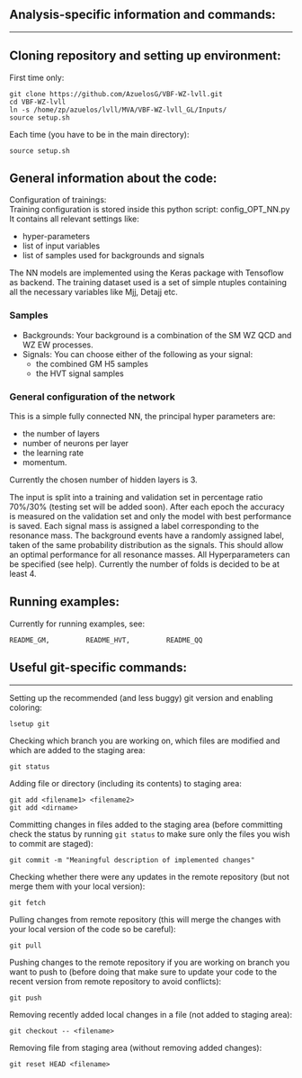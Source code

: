 Analysis-specific information and commands:
-------------------------------
-------------------------------

Cloning repository and setting up environment:
-------------------------------
First time only:

    git clone https://github.com/AzuelosG/VBF-WZ-lvll.git
    cd VBF-WZ-lvll
    ln -s /home/zp/azuelos/lvll/MVA/VBF-WZ-lvll_GL/Inputs/
    source setup.sh

Each time (you have to be in the main directory): 

    source setup.sh

General information about the code:
-------------------------------
Configuration of trainings:  
Training configuration is stored inside this python script: config_OPT_NN.py <br>
It contains all relevant settings like:
* hyper-parameters
* list of input variables
* list of samples used for backgrounds and signals

The NN models are implemented using the Keras package with Tensoflow as backend. 
The training dataset used is a set of simple ntuples containing all the necessary variables like Mjj, Detajj etc.

### Samples
* Backgrounds: Your background is a combination of the SM WZ QCD and WZ EW processes.
* Signals: You can choose either of the following as your signal:
  * the combined GM H5 samples 
  * the HVT signal samples 

### General configuration of the network
This is a simple fully connected NN, the principal hyper parameters are:
* the number of layers
* number of neurons per layer
* the learning rate
* momentum.  

Currently the chosen number of hidden layers is 3. 

The input is split into a training and validation set in percentage ratio 70%/30% (testing set will be added soon).
After each epoch the accuracy is measured on the validation set and only the model with best performance is saved.
Each signal mass is assigned a label corresponding to the resonance mass.
The background events have a randomly assigned label, taken of the same probability distribution as the signals.
This should allow an optimal performance for all resonance masses. All Hyperparameters can be specified (see help). 
Currently the number of folds is decided to be at least 4. 

Running examples:
-------------------------------
Currently for running examples, see:
  
    README_GM,         README_HVT,         README_QQ   

Useful git-specific commands:
-------------------------------
-------------------------------
Setting up the recommended (and less buggy) git version and enabling coloring:
    
    lsetup git

Checking which branch you are working on, which files are modified and which are added to the staging area:

    git status

Adding file or directory (including its contents) to staging area:

    git add <filename1> <filename2>
    git add <dirname>

Committing changes in files added to the staging area (before committing check the status by running ```git status``` to make sure only the files you wish to commit are staged):

    git commit -m "Meaningful description of implemented changes"

Checking whether there were any updates in the remote repository (but not merge them with your local version):

    git fetch

Pulling changes from remote repository (this will merge the changes with your local version of the code so be careful):

    git pull

Pushing changes to the remote repository if you are working on branch you want to push to (before doing that make sure to update your code to the recent version from remote repository to avoid conflicts):

    git push

Removing recently added local changes in a file (not added to staging area):

    git checkout -- <filename>

Removing file from staging area (without removing added changes):

    git reset HEAD <filename>



